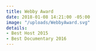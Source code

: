 ```yaml
---
title: Webby Award
date: 2018-01-08 14:21:00 -05:00
image: "/uploads/WebbyAward.svg"
details:
- Best Host 2015
- Best Documentary 2016
---
```



